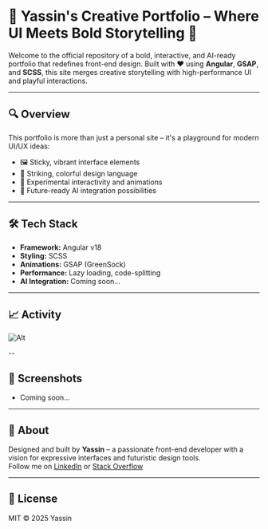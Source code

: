 # 🎨 Yassin's Creative Portfolio – Where UI Meets Bold Storytelling 🚀

Welcome to the official repository of a bold, interactive, and AI-ready portfolio that redefines front-end design. Built with ❤️ using **Angular**, **GSAP**, and **SCSS**, this site merges creative storytelling with high-performance UI and playful interactions.

---

## 🔍 Overview

This portfolio is more than just a personal site – it's a playground for modern UI/UX ideas:

- 🖼️ Sticky, vibrant interface elements  
- 🎨 Striking, colorful design language  
- 🧠 Experimental interactivity and animations  
- 🤖 Future-ready AI integration possibilities  

---

## 🛠️ Tech Stack

- **Framework:** Angular v18  
- **Styling:** SCSS  
- **Animations:** GSAP (GreenSock)  
- **Performance:** Lazy loading, code-splitting  
- **AI Integration:** Coming soon...

---
## 📈 Activity

![Alt](https://repobeats.axiom.co/api/embed/b463bde85f2ea735eba5c9d8a6c4805bd3dbabab.svg "Repobeats analytics image")

--


## 📸 Screenshots

- Coming soon...


---

## 🧠 About

Designed and built by **Yassin** – a passionate front-end developer with a vision for expressive interfaces and futuristic design tools.  
Follow me on [LinkedIn](https://www.linkedin.com/in/yassin-mohamed/) or [Stack Overflow](https://stackoverflow.com/users/17715540/yassin-mo)

---

## 📄 License

MIT © 2025 Yassin